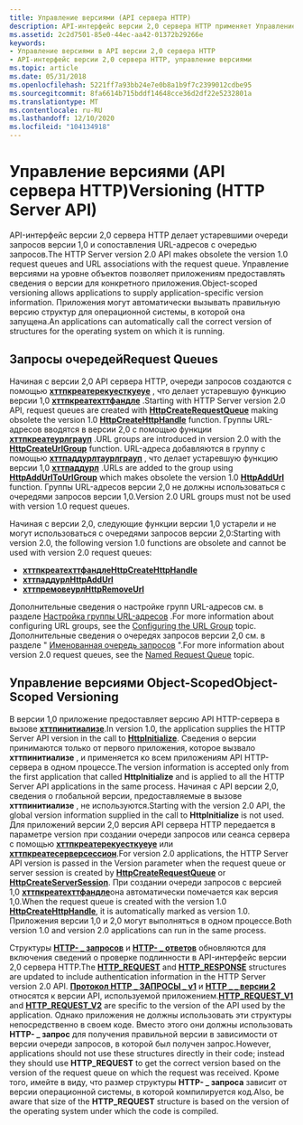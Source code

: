 ```yaml
---
title: Управление версиями (API сервера HTTP)
description: API-интерфейс версии 2,0 сервера HTTP применяет Управление версиями с областью действия объекта для определения версии API.
ms.assetid: 2c2d7501-85e0-44ec-aa42-01372b29266e
keywords:
- Управление версиями в API версии 2,0 сервера HTTP
- API-интерфейс версии 2,0 сервера HTTP, управление версиями
ms.topic: article
ms.date: 05/31/2018
ms.openlocfilehash: 5221ff7a93bb24e7e0b8a1b9f7c2399012cdbe95
ms.sourcegitcommit: 8fa6614b715bddf14648cce36d2df22e5232801a
ms.translationtype: MT
ms.contentlocale: ru-RU
ms.lasthandoff: 12/10/2020
ms.locfileid: "104134918"
---
```

# <a name="versioning-http-server-api"></a><span data-ttu-id="b8f0b-105">Управление версиями (API сервера HTTP)</span><span class="sxs-lookup"><span data-stu-id="b8f0b-105">Versioning (HTTP Server API)</span></span>

<span data-ttu-id="b8f0b-106">API-интерфейс версии 2,0 сервера HTTP делает устаревшими очереди запросов версии 1,0 и сопоставления URL-адресов с очередью запросов.</span><span class="sxs-lookup"><span data-stu-id="b8f0b-106">The HTTP Server version 2.0 API makes obsolete the version 1.0 request queues and URL associations with the request queue.</span></span> <span data-ttu-id="b8f0b-107">Управление версиями на уровне объектов позволяет приложениям предоставлять сведения о версии для конкретного приложения.</span><span class="sxs-lookup"><span data-stu-id="b8f0b-107">Object-scoped versioning allows applications to supply application-specific version information.</span></span> <span data-ttu-id="b8f0b-108">Приложения могут автоматически вызывать правильную версию структур для операционной системы, в которой она запущена.</span><span class="sxs-lookup"><span data-stu-id="b8f0b-108">An applications can automatically call the correct version of structures for the operating system on which it is running.</span></span>

## <a name="request-queues"></a><span data-ttu-id="b8f0b-109">Запросы очередей</span><span class="sxs-lookup"><span data-stu-id="b8f0b-109">Request Queues</span></span>

<span data-ttu-id="b8f0b-110">Начиная с версии 2,0 API сервера HTTP, очереди запросов создаются с помощью [**хттпкреатерекуесткуеуе**](/windows/desktop/api/Http/nf-http-httpcreaterequestqueue) , что делает устаревшую функцию версии 1,0 [**хттпкреатехттфандле**](/windows/desktop/api/Http/nf-http-httpcreatehttphandle) .</span><span class="sxs-lookup"><span data-stu-id="b8f0b-110">Starting with HTTP Server version 2.0 API, request queues are created with [**HttpCreateRequestQueue**](/windows/desktop/api/Http/nf-http-httpcreaterequestqueue) making obsolete the version 1.0 [**HttpCreateHttpHandle**](/windows/desktop/api/Http/nf-http-httpcreatehttphandle) function.</span></span> <span data-ttu-id="b8f0b-111">Группы URL-адресов вводятся в версии 2,0 с помощью функции [**хттпкреатеурлграуп**](/windows/desktop/api/Http/nf-http-httpcreateurlgroup) .</span><span class="sxs-lookup"><span data-stu-id="b8f0b-111">URL groups are introduced in version 2.0 with the [**HttpCreateUrlGroup**](/windows/desktop/api/Http/nf-http-httpcreateurlgroup) function.</span></span> <span data-ttu-id="b8f0b-112">URL-адреса добавляются в группу с помощью [**хттпаддурлтаурлграуп**](/windows/desktop/api/Http/nf-http-httpaddurltourlgroup) , что делает устаревшую функцию версии 1,0 [**хттпаддурл**](/windows/desktop/api/Http/nf-http-httpaddurl) .</span><span class="sxs-lookup"><span data-stu-id="b8f0b-112">URLs are added to the group using [**HttpAddUrlToUrlGroup**](/windows/desktop/api/Http/nf-http-httpaddurltourlgroup) which makes obsolete the version 1.0 [**HttpAddUrl**](/windows/desktop/api/Http/nf-http-httpaddurl) function.</span></span> <span data-ttu-id="b8f0b-113">Группы URL-адресов версии 2,0 не должны использоваться с очередями запросов версии 1,0.</span><span class="sxs-lookup"><span data-stu-id="b8f0b-113">Version 2.0 URL groups must not be used with version 1.0 request queues.</span></span>

<span data-ttu-id="b8f0b-114">Начиная с версии 2,0, следующие функции версии 1,0 устарели и не могут использоваться с очередями запросов версии 2,0:</span><span class="sxs-lookup"><span data-stu-id="b8f0b-114">Starting with version 2.0, the following version 1.0 functions are obsolete and cannot be used with version 2.0 request queues:</span></span>

-   [<span data-ttu-id="b8f0b-115">**хттпкреатехттфандле**</span><span class="sxs-lookup"><span data-stu-id="b8f0b-115">**HttpCreateHttpHandle**</span></span>](/windows/desktop/api/Http/nf-http-httpcreatehttphandle)
-   [<span data-ttu-id="b8f0b-116">**хттпаддурл**</span><span class="sxs-lookup"><span data-stu-id="b8f0b-116">**HttpAddUrl**</span></span>](/windows/desktop/api/Http/nf-http-httpaddurl)
-   [<span data-ttu-id="b8f0b-117">**хттпремовеурл**</span><span class="sxs-lookup"><span data-stu-id="b8f0b-117">**HttpRemoveUrl**</span></span>](/windows/desktop/api/Http/nf-http-httpremoveurl)

<span data-ttu-id="b8f0b-118">Дополнительные сведения о настройке групп URL-адресов см. в разделе [Настройка группы URL-адресов](configuring-the-url-group.md) .</span><span class="sxs-lookup"><span data-stu-id="b8f0b-118">For more information about configuring URL groups, see the [Configuring the URL Group](configuring-the-url-group.md) topic.</span></span> <span data-ttu-id="b8f0b-119">Дополнительные сведения о очередях запросов версии 2,0 см. в разделе " [Именованная очередь запросов](named-request-queue.md) ".</span><span class="sxs-lookup"><span data-stu-id="b8f0b-119">For more information about version 2.0 request queues, see the [Named Request Queue](named-request-queue.md) topic.</span></span>

## <a name="object-scoped-versioning"></a><span data-ttu-id="b8f0b-120">Управление версиями Object-Scoped</span><span class="sxs-lookup"><span data-stu-id="b8f0b-120">Object-Scoped Versioning</span></span>

<span data-ttu-id="b8f0b-121">В версии 1,0 приложение предоставляет версию API HTTP-сервера в вызове [**хттпинитиализе**](/windows/desktop/api/Http/nf-http-httpinitialize).</span><span class="sxs-lookup"><span data-stu-id="b8f0b-121">In version 1.0, the application supplies the HTTP Server API version in the call to [**HttpInitialize**](/windows/desktop/api/Http/nf-http-httpinitialize).</span></span> <span data-ttu-id="b8f0b-122">Сведения о версии принимаются только от первого приложения, которое вызвало **хттпинитиализе** , и применяется ко всем приложениям API HTTP-сервера в одном процессе.</span><span class="sxs-lookup"><span data-stu-id="b8f0b-122">The version information is accepted only from the first application that called **HttpInitialize** and is applied to all the HTTP Server API applications in the same process.</span></span> <span data-ttu-id="b8f0b-123">Начиная с API версии 2,0, сведения о глобальной версии, предоставляемые в вызове **хттпинитиализе** , не используются.</span><span class="sxs-lookup"><span data-stu-id="b8f0b-123">Starting with the version 2.0 API, the global version information supplied in the call to **HttpInitialize** is not used.</span></span> <span data-ttu-id="b8f0b-124">Для приложений версии 2,0 версия API сервера HTTP передается в параметре version при создании очереди запросов или сеанса сервера с помощью [**хттпкреатерекуесткуеуе**](/windows/desktop/api/Http/nf-http-httpcreaterequestqueue) или [**хттпкреатесерверсессион**](/windows/desktop/api/Http/nf-http-httpcreateserversession).</span><span class="sxs-lookup"><span data-stu-id="b8f0b-124">For version 2.0 applications, the HTTP Server API version is passed in the Version parameter when the request queue or server session is created by [**HttpCreateRequestQueue**](/windows/desktop/api/Http/nf-http-httpcreaterequestqueue) or [**HttpCreateServerSession**](/windows/desktop/api/Http/nf-http-httpcreateserversession).</span></span> <span data-ttu-id="b8f0b-125">При создании очереди запросов с версией 1,0 [**хттпкреатехттфандле**](/windows/desktop/api/Http/nf-http-httpcreatehttphandle)она автоматически помечается как версия 1,0.</span><span class="sxs-lookup"><span data-stu-id="b8f0b-125">When the request queue is created with the version 1.0 [**HttpCreateHttpHandle**](/windows/desktop/api/Http/nf-http-httpcreatehttphandle), it is automatically marked as version 1.0.</span></span> <span data-ttu-id="b8f0b-126">Приложения версии 1,0 и 2,0 могут выполняться в одном процессе.</span><span class="sxs-lookup"><span data-stu-id="b8f0b-126">Both version 1.0 and version 2.0 applications can run in the same process.</span></span>

<span data-ttu-id="b8f0b-127">Структуры [**HTTP- \_ запросов**](/previous-versions/windows/desktop/legacy/aa364545(v=vs.85)) и [**HTTP- \_ ответов**](http-response.md) обновляются для включения сведений о проверке подлинности в API-интерфейс версии 2,0 сервера HTTP.</span><span class="sxs-lookup"><span data-stu-id="b8f0b-127">The [**HTTP\_REQUEST**](/previous-versions/windows/desktop/legacy/aa364545(v=vs.85)) and [**HTTP\_RESPONSE**](http-response.md) structures are updated to include authentication information in the HTTP Server version 2.0 API.</span></span> <span data-ttu-id="b8f0b-128">[**Протокол HTTP \_ ЗАПРОСЫ \_ v1**](/windows/desktop/api/Http/ns-http-http_request_v1) и [**HTTP \_ \_ версии 2**](/windows/desktop/api/Http/ns-http-http_request_v2) относятся к версии API, используемой приложением.</span><span class="sxs-lookup"><span data-stu-id="b8f0b-128">[**HTTP\_REQUEST\_V1**](/windows/desktop/api/Http/ns-http-http_request_v1) and [**HTTP\_REQUEST\_V2**](/windows/desktop/api/Http/ns-http-http_request_v2) are specific to the version of the API used by the application.</span></span> <span data-ttu-id="b8f0b-129">Однако приложения не должны использовать эти структуры непосредственно в своем коде. Вместо этого они должны использовать **HTTP- \_ запрос** для получения правильной версии в зависимости от версии очереди запросов, в которой был получен запрос.</span><span class="sxs-lookup"><span data-stu-id="b8f0b-129">However, applications should not use these structures directly in their code; instead they should use **HTTP\_REQUEST** to get the correct version based on the version of the request queue on which the request was received.</span></span> <span data-ttu-id="b8f0b-130">Кроме того, имейте в виду, что размер структуры **HTTP- \_ запроса** зависит от версии операционной системы, в которой компилируется код.</span><span class="sxs-lookup"><span data-stu-id="b8f0b-130">Also, be aware that size of the **HTTP\_REQUEST** structure is based on the version of the operating system under which the code is compiled.</span></span>

 

 
